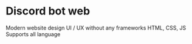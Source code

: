 # Discord bot web
Modern website design UI / UX without any frameworks HTML, CSS, JS 
Supports all language
